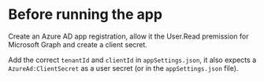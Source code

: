 # Before running the app

Create an Azure AD app registration, allow it the User.Read premission for Microsoft Graph and create a client secret. 

Add the correct `tenantId` and `clientId` in `appSettings.json`, it also expects a `AzureAd:ClientSecret` as a user secret (or in the `appSettings.json` file).
